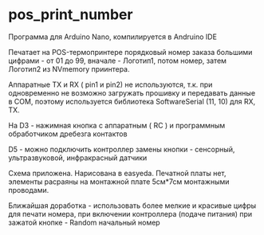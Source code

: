 # pos_print_number

Программа для Arduino Nano, компилируется в Andruino IDE

Печатает на POS-термопринтере порядковый номер заказа большими цифрами - от 01 до 99, вначале - Логотип1, потом номер, затем Логотип2 из NVmemory приинтера.

Аппаратные TX и RX ( pin1 и pin2) не используются, т.к. при одновременно не возможно загружать прошивку и передавать данные в COM, поэтому используется библиотека SoftwareSerial (11, 10) для RX, TX.

На D3 - нажимная кнопка с аппаратным ( RC ) и программным обработчиком дребезга контактов

D5 - можно подключить контроллер замены кнопки - сенсорный, ультразвуковой, инфракрасный датчики

Схема приложена. Нарисована в easyeda.
Печатной платы нет, элементы расраяны на монтажной плате 5см*7см монтажными проводами.


Ближайшая доработка - использовать более мелкие и красивые цифры для печати номера, при включении контроллера (подаче питания) при зажатой кнопке - Random начальный номер
